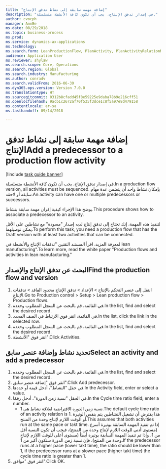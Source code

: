 ```yaml
--- 
title: "إضافة مهمة سابقة إلى نشاط تدفق الإنتاج"
description: "في إصدار تدفق الإنتاج، يجب أن تكون كافة الأنشطة متسلسلة."
author: cvocph
manager: AnnBe
ms.date: 08/29/2018
ms.topic: business-process
ms.prod: 
ms.service: dynamics-ax-applications
ms.technology: 
ms.search.form: LeanProductionFlow, PlanActivity, PlanActivityRelationNew, PlanActivityLookup
audience: Application User
ms.reviewer: shylaw
ms.search.scope: Core, Operations
ms.search.region: Global
ms.search.industry: Manufacturing
ms.author: conradv
ms.search.validFrom: 2016-06-30
ms.dyn365.ops.version: Version 7.0.0
ms.translationtype: HT
ms.sourcegitcommit: 0312b8cfadd45f8e59225e9daba78b9e216cff51
ms.openlocfilehash: 9acb1c2672af70f535f3dce1c8f5a97e8d479158
ms.contentlocale: ar-sa
ms.lasthandoff: 09/14/2018

---
```

# <a name="add-a-predecessor-to-a-production-flow-activity"></a><span data-ttu-id="36144-103">إضافة مهمة سابقة إلى نشاط تدفق الإنتاج</span><span class="sxs-lookup"><span data-stu-id="36144-103">Add a predecessor to a production flow activity</span></span>

[!include [task guide banner](../../includes/task-guide-banner.md)]

<span data-ttu-id="36144-104">في إصدار تدفق الإنتاج، يجب أن تكون كافة الأنشطة متسلسلة.</span><span class="sxs-lookup"><span data-stu-id="36144-104">In a production flow version, all activities must be sequenced.</span></span> <span data-ttu-id="36144-105">بإمكان نشاط واحد أن يتضمن عدة مهام سابقة أو لاحقة.</span><span class="sxs-lookup"><span data-stu-id="36144-105">An activity can have one or multiple predecessors or successors.</span></span> 

<span data-ttu-id="36144-106">يوضح هذا الإجراء كيفية إقران مهمة سابقة بنشاط.</span><span class="sxs-lookup"><span data-stu-id="36144-106">This procedure shows how to associate a predecessor to an activity.</span></span> 

<span data-ttu-id="36144-107">لتنفيذ هذه المهمة، إنك تحتاج إلى تدفق إنتاج لديه إصدار "مسودة" مع نشاطين على الأقل يمكن توصيلهما.</span><span class="sxs-lookup"><span data-stu-id="36144-107">To perform this task, you need a production flow that has the Draft version with at least two activities that can be connected.</span></span> 

<span data-ttu-id="36144-108">لمعرفة المزيد، اقرأ المستند التقنين "تدفقات الإنتاج والأنشطة في lean manufacturing".</span><span class="sxs-lookup"><span data-stu-id="36144-108">To learn more, read the white paper "Production flows and activities in lean manufacturing."</span></span>


## <a name="find-the-production-flow-and-version"></a><span data-ttu-id="36144-109">البحث عن تدفق الإنتاج والإصدار</span><span class="sxs-lookup"><span data-stu-id="36144-109">Find the production flow and version</span></span>
1. <span data-ttu-id="36144-110">انتقل إلى عنصر التحكم بالإنتاج > الإعداد > تدفق الإنتاج محدود الفاقد > تدفقات الإنتاج.</span><span class="sxs-lookup"><span data-stu-id="36144-110">Go to Production control > Setup > Lean production flow > Production flows.</span></span>
2. <span data-ttu-id="36144-111">في القائمة، قم بالبحث عن السجل المطلوب وحدده.</span><span class="sxs-lookup"><span data-stu-id="36144-111">In the list, find and select the desired record.</span></span>
3. <span data-ttu-id="36144-112">في القائمة، انقر فوق الارتباط في الصف المحدد.</span><span class="sxs-lookup"><span data-stu-id="36144-112">In the list, click the link in the selected row.</span></span>
4. <span data-ttu-id="36144-113">في القائمة، قم بالبحث عن السجل المطلوب وحدده.</span><span class="sxs-lookup"><span data-stu-id="36144-113">In the list, find and select the desired record.</span></span>
5. <span data-ttu-id="36144-114">انقر فوق "الأنشطة".</span><span class="sxs-lookup"><span data-stu-id="36144-114">Click Activities.</span></span>

## <a name="select-an-activity-and-add-a-predecessor"></a><span data-ttu-id="36144-115">تحديد نشاط وإضافة عنصر سابق</span><span class="sxs-lookup"><span data-stu-id="36144-115">Select an activity and add a predecessor</span></span>
1. <span data-ttu-id="36144-116">في القائمة، قم بالبحث عن السجل المطلوب وحدده.</span><span class="sxs-lookup"><span data-stu-id="36144-116">In the list, find and select the desired record.</span></span>
2. <span data-ttu-id="36144-117">انقر فوق "إضافة عنصر سابق".</span><span class="sxs-lookup"><span data-stu-id="36144-117">Click Add predecessor.</span></span>
3. <span data-ttu-id="36144-118">في حقل "النشاط"، أدخل قيمة أو حددها.</span><span class="sxs-lookup"><span data-stu-id="36144-118">In the Activity field, enter or select a value.</span></span>
4. <span data-ttu-id="36144-119">في الحقل "نسبة زمن الدورة"، أدخل رقمًا.</span><span class="sxs-lookup"><span data-stu-id="36144-119">In the Cycle time ratio field, enter a number.</span></span>
    * <span data-ttu-id="36144-120">نسبة زمن الدورة الافتراضية لعلاقة نشاط هي 1.</span><span class="sxs-lookup"><span data-stu-id="36144-120">The default cycle time ratio of an activity relation is 1.</span></span> <span data-ttu-id="36144-121">هذا يفترض أن تشغيل النشاطين يتم بنفس الوتيرة أو الوقت اللازم لإنتاج وحدة من المنتج.</span><span class="sxs-lookup"><span data-stu-id="36144-121">This assumes that both activities run at the same pace or takt time.</span></span> <span data-ttu-id="36144-122">إذا تم تنفيذ المهمة السابقة بوتيرة أسرع (مستوى أدنى للوقت اللازم لإنتاج وحدة من المنتج)، فيجب أن تكون النسبة أقل من 1، وإذا تم تنفيذ المهمة السابقة بوتيرة أبطأ (مستوى أعلى للوقت اللازم لإنتاج وحدة من المنتج)، فإن نسبة زمن الدورة ستكون أكبر من 1.</span><span class="sxs-lookup"><span data-stu-id="36144-122">If the predecessor runs at a higher pace (lower takt time), the ratio should be lower than 1, if the predecessor runs at a slower pace (higher takt time) the cycle time ratio is greater than 1.</span></span>  
5. <span data-ttu-id="36144-123">انقر فوق "موافق".</span><span class="sxs-lookup"><span data-stu-id="36144-123">Click OK.</span></span>



